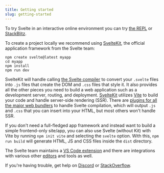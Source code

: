 ```yaml
---
title: Getting started
slug: getting-started
---
```


To try Svelte in an interactive online environment you can try [the REPL](https://svelte.dev/repl) or [StackBlitz](https://node.new/svelte).

To create a project locally we recommend using [SvelteKit](https://kit.svelte.dev/), the official application framework from the Svelte team:
```
npm create svelte@latest myapp
cd myapp
npm install
npm run dev
```

SvelteKit will handle calling [the Svelte compiler](https://www.npmjs.com/package/svelte) to convert your `.svelte` files into `.js` files that create the DOM and `.css` files that style it. It also provides all the other pieces you need to build a web application such as a development server, routing, and deployment. [SvelteKit](https://kit.svelte.dev/) utilizes [Vite](https://vitejs.dev/) to build your code and handle server-side rendering (SSR). There are [plugins for all the major web bundlers](https://sveltesociety.dev/tools#bundling) to handle Svelte compilation, which will output `.js` and `.css` that you can insert into your HTML, but most others won't handle SSR.

If you don't need a full-fledged app framework and instead want to build a simple frontend-only site/app, you can also use Svelte (without Kit) with Vite by running `npm init vite` and selecting the `svelte` option. With this, `npm run build` will generate HTML, JS and CSS files inside the `dist` directory. 

The Svelte team maintains a [VS Code extension](https://marketplace.visualstudio.com/items?itemName=svelte.svelte-vscode) and there are integrations with various other [editors](https://sveltesociety.dev/tools#editor-support) and tools as well.

If you're having trouble, get help on [Discord](https://svelte.dev/chat) or [StackOverflow](https://stackoverflow.com/questions/tagged/svelte).
